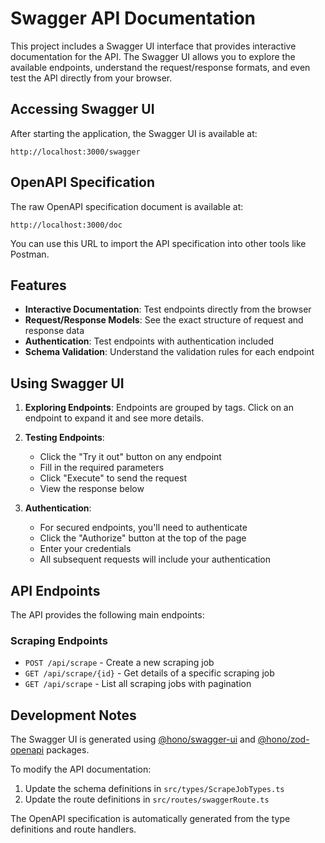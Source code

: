 # Swagger API Documentation

This project includes a Swagger UI interface that provides interactive documentation for the API. The Swagger UI allows you to explore the available endpoints, understand the request/response formats, and even test the API directly from your browser.

## Accessing Swagger UI

After starting the application, the Swagger UI is available at:

```
http://localhost:3000/swagger
```

## OpenAPI Specification

The raw OpenAPI specification document is available at:

```
http://localhost:3000/doc
```

You can use this URL to import the API specification into other tools like Postman.

## Features

- **Interactive Documentation**: Test endpoints directly from the browser
- **Request/Response Models**: See the exact structure of request and response data
- **Authentication**: Test endpoints with authentication included
- **Schema Validation**: Understand the validation rules for each endpoint

## Using Swagger UI

1. **Exploring Endpoints**: Endpoints are grouped by tags. Click on an endpoint to expand it and see more details.

2. **Testing Endpoints**: 
   - Click the "Try it out" button on any endpoint
   - Fill in the required parameters
   - Click "Execute" to send the request
   - View the response below

3. **Authentication**:
   - For secured endpoints, you'll need to authenticate
   - Click the "Authorize" button at the top of the page
   - Enter your credentials
   - All subsequent requests will include your authentication

## API Endpoints

The API provides the following main endpoints:

### Scraping Endpoints

- `POST /api/scrape` - Create a new scraping job
- `GET /api/scrape/{id}` - Get details of a specific scraping job
- `GET /api/scrape` - List all scraping jobs with pagination

## Development Notes

The Swagger UI is generated using [@hono/swagger-ui](https://github.com/honojs/middleware/tree/main/packages/swagger-ui) and [@hono/zod-openapi](https://github.com/honojs/middleware/tree/main/packages/zod-openapi) packages.

To modify the API documentation:

1. Update the schema definitions in `src/types/ScrapeJobTypes.ts`
2. Update the route definitions in `src/routes/swaggerRoute.ts`

The OpenAPI specification is automatically generated from the type definitions and route handlers. 